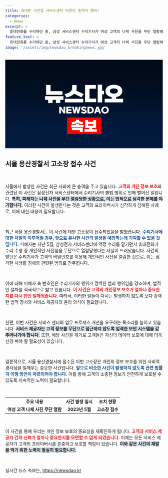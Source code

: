 ```yaml
---
title: 휴대폰 사진첩 서비스센터 직원의 충격적 행위!
categories:
  - News
excerpt: >
  휴대전화를 수리하던 중, 삼성 서비스센터 수리기사가 여성 고객의 나체 사진을 무단 열람해 논란이 일고 있다. 피해자는 해당 수리기사를 고소했으며, 사건의 전말이 공개된다.
feature_text: >
  휴대전화를 수리하던 중, 삼성 서비스센터 수리기사가 여성 고객의 나체 사진을 무단 열람해 논란이 일고 있다. 피해자는 해당 수리기사를 고소했으며, 사건의 전말이 공개된다.
image: '/assets/img/newsdao_breakingnews.jpg'
---
```


<p><img src="/assets/img/newsdao_breakingnews.jpg" alt="flaretime 속보" /></p>

<h2 data-ke-size="size26">서울 용산경찰서 고소장 접수 사건</h2>

<p data-ke-size="size16">&nbsp;</p>

<p>서울에서 발생한 사건은 최근 사회에 큰 충격을 주고 있습니다. <b><span style="color: #ee2323;">고객의 개인 정보 보호</span></b>와 관련된 이 사건은 삼성전자 서비스센터에서 수리기사의 불법 행위로 인해 벌어진 일입니다. <b><span style="background-color: #21538527;">특히, 피해자는 나체 사진을 무단 열람당한 상황으로, 이는 법적으로 심각한 문제를 야기합니다.</span></b> 이러한 사건이 발생한다는 것은 고객의 프라이버시가 심각하게 침해된 사례로, 이에 대한 대응이 필요합니다. </p>

<p data-ke-size="size16">&nbsp;</p>

<p>최근 서울 용산경찰서는 이 사건에 대한 고소장이 접수되었음을 밝혔습니다. <b><span style="color: #1a5490;">수리기사에 대한 처벌이 이루어질 경우, 앞으로 유사한 사건의 발생을 예방하는데 기여할 수 있을 것입니다.</span></b> 피해자는 지난 5월, 삼성전자 서비스센터에 액정 수리를 맡기면서 휴대전화가 수리 수행 중 개인적인 사진첩을 무단으로 열람당했다는 사실이 드러났습니다. 사건의 발단은 수리기사가 고객의 비밀번호를 이용해 개인적인 사진을 열람한 것으로, 이는 심각한 사생활 침해와 관련된 범죄로 간주됩니다. </p>

<p data-ke-size="size16">&nbsp;</p>

<p>이에 대해 피해자 측 변호인은 수리기사의 행위가 명백한 범죄 행위임을 강조하며, 법적인 절차를 적극적으로 밟고 있습니다. <b><span style="color: #ee2323;">이 사건은 고객의 개인정보 보호가 얼마나 중요한지를 다시 한번 일깨워줍니다.</span></b> 따라서, 이러한 일들이 다시는 발생하지 않도록 보다 강력한 법적 장치와 서비스 제공자의 윤리 의식이 필요합니다.</p>

<p data-ke-size="size16">&nbsp;</p>

<p>한편, 이번 사건은 서비스 센터의 업무 프로세스 개선을 요구하는 목소리를 높이고 있습니다. <b><span style="background-color: #21538527;">서비스 제공자는 고객 정보를 무단으로 접근하지 않도록 엄격한 보안 시스템을 갖추어나가야 합니다.</span></b> 또한, 해당 사건을 계기로 고객들은 자신의 데이터 보호에 대해 더욱 신경 써야 할 필요성이 있습니다. </p>

<p data-ke-size="size16">&nbsp;</p>

<p>결론적으로, 서울 용산경찰서에 접수된 이번 고소장은 개인의 정보 보호를 위한 사회적 경각심을 일깨우는 중요한 사건입니다. <b><span style="color: #1a5490;">앞으로 비슷한 사건이 발생하지 않도록 관련 법률과 이행 방안이 마련되어야 합니다.</span></b> 이를 통해 고객의 소중한 정보가 안전하게 보호될 수 있도록 지속적인 노력이 필요합니다. </p>

<p data-ke-size="size16">&nbsp;</p> 

<table style="width: 100%; border-collapse: collapse;">
<tr>
<td style="text-align: center; height: 17px;"><b>주요 내용</b></td>
<td style="text-align: center; height: 17px;"><b>사건 발생 일시</b></td>
<td style="text-align: center; height: 17px;"><b>조치 현황</b></td>
</tr>
<tr>
<td style="text-align: center; height: 17px;"><b>여성 고객 나체 사진 무단 열람</b></td>
<td style="text-align: center; height: 17px;"><b>2023년 5월</b></td>
<td style="text-align: center; height: 17px;"><b>고소장 접수</b></td>
</tr>
</table>

<p data-ke-size="size16">&nbsp;</p>

<p>이 사건을 통해 우리는 개인 정보 보호의 중요성을 재확인하게 됩니다. <b><span style="color: #ee2323;">고객과 서비스 제공자 간의 신뢰가 얼마나 중요한지를 모면할 수 없게 되었습니다.</span></b> 이제는 모든 서비스 제공자가 고객의 프라이버시를 존중하고 보호할 책임이 있습니다. <b><span style="background-color: #21538527;">이와 같은 사건의 재발을 막기 위한 노력이 절실히 필요합니다.</span></b> </p>

<p data-ke-size="size16">&nbsp;</p>
실시간 뉴스 속보는, <a href="https://newsdao.kr" rel="dofollow">https://newsdao.kr</a>


